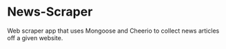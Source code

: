 # News-Scraper
Web scraper app that uses Mongoose and Cheerio to collect news articles off a given website.
